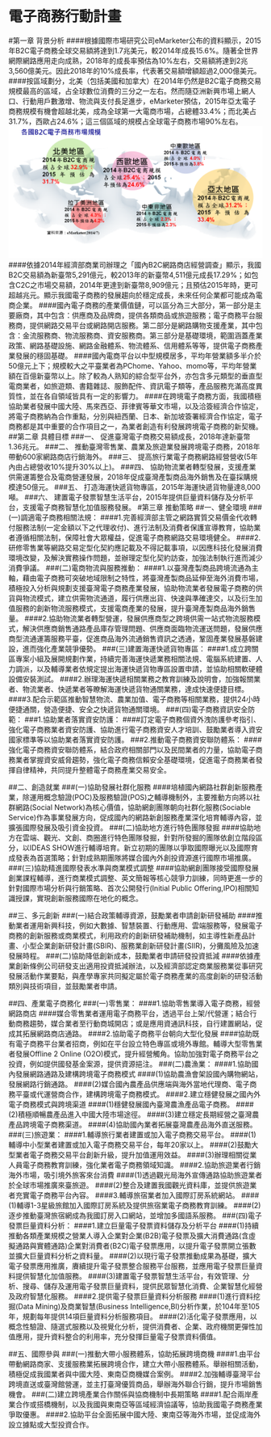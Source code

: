 # 電子商務行動計畫

#第一章  背景分析
####根據國際市場研究公司eMarketer公布的資料顯示，2015年B2C電子商務全球交易額將達到1.7兆美元，較2014年成長15.6%。隨著全世界網際網路應用走向成熟，2018年的成長率預估為10%左右，交易額將達到2兆3,560億美元。因此2018年的10%成長率，代表著交易額增額超過2,000億美元。
####按區域劃分，北美（包括美國和加拿大）在2014年仍然是B2C電子商務交易規模最高的區域，占全球數位消費的三分之一左右。然而隨亞洲新興市場上網人口、行動用戶數激增、物流與支付長足進步，eMarketer預估，2015年亞太電子商務規模有機會超越北美，成為全球第一大電商市場，占總體33.4%；而北美占31.7%，西歐占24.6%；這三個區域的規模占全球電子商務市場90%左右。
![](區域.png)
####依據2014年經濟部商業司辦理之「國內B2C網路商店經營調查」顯示，我國B2C交易額為新臺幣5,291億元，較2013年的新臺幣4,511億元成長17.29%；如包含C2C之市場交易額，2014年更達到新臺幣8,909億元；且預估2015年時，更可超越兆元。顯示我國電子商務的發展趨向於穩定成長，未來任何企業都可能成為電商企業。
####國內電子商務的產業價值鏈，可以區分為三大部分，第一部分是主要廠商，其中包含：供應商及品牌商，提供各類商品或旅遊服務；電子商務平台服務商，提供網路交易平台或網路開店服務。第二部分是網路購物支援產業，其中包含：金流服務商、物流服務商、資安服務商。第三部分是基礎環境，範圍涵蓋產業政策、網路基礎設施、網路金融體系、物流體系、信用體系等等，提供電子商務產業發展的穩固基礎。
####國內電商平台以中型規模居多，平均年營業額多半介於50億元上下；規模較大之平臺業者為PChome、Yahoo、momo等，平均年營業額在百億新臺幣以上。除了較為人熟知的綜合型平台外，亦包含多元類型的垂直型電商業者，如旅遊類、書籍雜誌、服飾配件、資訊電子類等，產品服務充滿高度異質性，並在各自領域皆具有一定的影響力。
####在跨境電子商務方面，我國積極協助業者發展中國大陸、馬來西亞、菲律賓等華文市場，以及洽簽經濟合作協定，將電子商務納為合作重點，分別與紐西蘭、日本、新加坡簽署經濟合作協定，電子商務都是其中重要的合作項目之一，為業者創造有利發展跨境電子商務的新契機。
##第二章  具體目標
###一、	促進臺灣電子商務交易額成長，2018年達新臺幣1.36兆元。
###二、	推動臺灣零售業、農業及旅遊業發展跨境電子商務，2018年帶動600家網路商店行銷海外。
###三、	提高旅行業電子商務網路經營營收(5年內由占總營收10%提升30%以上)。
###四、	協助物流業者轉型發展，支援產業供需運籌整合及電商營運發展，2018年促成臺灣產製商品海外銷售及在臺採購規模達50億元。
###五、	打造海運快遞貨物專區，2015年海運快遞貨物量達8,000噸。
###六、	建置電子發票智慧生活平台，2015年提供巨量資料儲存及分析平台，支援電子商務智慧化加值服務發展。
#第三章  推動策略
##一、健全環境
###(一)調適電子商務相關法規：
####1.完善經濟部主管之網路實質交易價金代收轉付服務法制(一定金額以下之代理收付)、進行法制及消費者保護宣導教育，協助業者遵循相關法制，保障社會大眾權益，促進電子商務網路交易環境健全。
####2.研修零售業等網路交易定型化契約應記載及不得記載事項，以因應科技化發展消費環境改變，及解決實務操作問題，並辦理定型化契約訪查，加強法制執行進而減少消費爭議。
###(二)電商物流與服務推動： 
####1.以臺灣產製商品跨境流通為主軸，藉由電子商務可突破地域限制之特性，將臺灣產製商品延伸至海外消費市場，積極投入分析與規劃支援臺灣電子商務產業發展，協助物流業者發展電子商務的供貨與物流模式，建立供需物流通道，履行供應出貨、快速與準確達交，以及衍生加值服務的創新物流服務模式，支援電商產業的發展，提升臺灣產製商品海外銷售量。
####2.協助物流業者轉型營運，發展供應商型之跨境供需一站式物流服務模式，解決供應商銷售通路產品庫存管理問題、供應商面臨物流運送問題，發展供應商型流通運籌服務平臺，促進商品海外流通銷售資訊之透通，鞏固產業發展基磐建設，進而強化產業競爭優勢。
###(三)建置海運快遞貨物專區： 
####1.成立跨關區專案小組及展開規劃作業，持續完善海運快遞業務相關法規、電腦系統建置、人力調派，以及輔導業者依規定提出海運快遞貨物專區設置申請，並協助相關軟硬體設備安裝測試。
####2.辦理海運快遞相關業務之教育訓練及說明會，加強報關業者、物流業者、快遞業者等瞭解海運快遞貨物通關業務，達成快速便捷目標。
####3.配合示範區推動智慧物流、農業加值、電子商務等相關業務，提供24小時便捷通關，營造便捷、安全之快遞貨物通關環境。
###(四)電子商務資訊安全防範： 
###1.協助業者落實資安防護：
####訂定電子商務個資外洩防護參考指引、強化電子商務業者資安防護、協助進行電子商務資安人才培訓、鼓勵業者導入資安國家標準等以協助業者落實資安防護。
###2.推動電子商務資安聯防體系：
####強化電子商務資安聯防體系，結合政府相關部門以及民間業者的力量，協助電子商務業者掌握資安威脅趨勢，強化電子商務信賴安全基礎環境，促進電子商務業者發揮自律精神，共同提升整體電子商務產業交易安全。

##二、創造就業 
###(一)協助發展社群化服務
####培植國內網路社群創新服務產業，除運用概念驗證(POC)及服務驗證(POS)之輔導機制外，主要推動方向將以社群網路(Social Network)為核心價值，協助網創團隊朝向社群化服務(Sociable Service)作為事業發展方向，促成國內的網路新創服務產業深化培育輔導內容，並擴張國際發展及吸引資金投資。
###(二)協助地方進行特色團隊發掘
####協助地方在雲端、觀光、文創、商圈進行特色團隊發掘，針對所發掘的團隊依創立階段區分，以IDEAS SHOW進行輔導培育。新立初期的團隊以爭取國際曝光以及國際育成發表為首選策略；針對成熟期團隊將媒合國內外創投資源進行國際市場推廣。
###(三)協助精進國際發表水準與商業模式調整
####協助網創團隊接受國際發展創業課程輔導，進行商業模式調整、英文簡報等核心競爭力訓練，同時更進一步的針對國際市場分析與行銷策略、首次公開發行(Initial Public Offering,IPO)相關知識授課，實現創新服務國際在地化的概念。

##三、多元創新 
###(一)結合政策輔導資源，鼓勵業者申請創新研發補助
####推動業者運用新興科技，例如大數據、智慧裝置、行動應用、雲端服務等，發展電子商務的創新服務或商業模式，利用政府的創新研發補助機制，如主導性新產品計畫、小型企業創新研發計畫(SBIR)、服務業創新研發計畫(SIIR)，分攤風險及加速發展時程。
###(二)協助降低創新成本，鼓勵業者申請研發投資抵減
####依據產業創新條例公司研發支出適用投資抵減辦法，以及經濟部認定商業服務業從事研究發展活動作業要點，與產學專家共同擬定屬於電子商務產業的高度創新的研發活動類別與技術項目，並鼓勵業者申請。

##四、產業電子商務化
###(一)零售業：
####1.協助零售業導入電子商務，經營網路商店 
####媒合零售業者運用電子商務平台，透過平台上架/代營運；結合行動商務趨勢，媒合業者至行動商城開店；或是應用資通訊科技，自行建置網站，促成其拓展網路商店通路。
####2.協助電子商務平台朝向大型化發展
####協助既有電子商務平台業者招商，例如在平台設立特色專區或境外專館。輔導大型零售業者發展Offline 2 Online (O2O)模式，提升經營觸角。協助加強對電子商務平台之投資，例如提供國發基金案源，提供資源挹注。
###(二)農漁業：
####1.協助國內發展網路通路及建構跨境電子商務模式
####(1)協助農漁會架設國內購物網站，發展網路行銷通路。
####(2)媒合國內農產品供應端與海外當地代理商、電子商務平臺或代運營商合作，建構跨境電子商務模式。
####2.建立穩健發展之國內外電子商務模式與跨境渠道
####(1)穩健發展國內臺灣農漁產品電子商務。
####(2)積極順暢農產品進入中國大陸市場途徑。
####(3)建立穩定長期經營之臺灣農產品跨境電子商務渠道。
####(4)協助國內業者拓展臺灣農產品海外直送服務。
###(三)旅遊業： 
####1.輔導旅行業者建置或加入電子商務交易平台。 
####(1)輔導中小型業者建置或加入電子商務交易平台，每年20家以上。
####(2)鼓勵大型業者電子商務交易平台創新升級，提升加值運用效益。
####(3)辦理相關從業人員電子商務教育訓練，強化業者電子商務領域知識。
####2.協助旅遊業者行銷海外市場，吸引境外旅客來台消費
####(1)透過觀光局海外宣傳通路協助旅遊業者於全球市場推廣來臺旅遊。
####(2)整合及建置我國觀光資料庫，並提供旅遊業者充實電子商務平台內容。
####3.輔導旅宿業者加入國際訂房系統網站。
####(1)輔導1-3星級旅館加入國際訂房系統及提供旅宿業電子商務教育訓練。
####(2)逐步推動臺灣旅宿網成為我國訂房入口網站，並增加多國語系服務。
###(四)電子發票巨量資料分析：
####1.建立巨量電子發票資料儲存及分析平台
####(1)持續推動各類產業規模之營業人導入企業對企業(B2B)電子發票及擴大消費通路(含虛擬通路與實體通路)企業對消費者(B2C)電子發票應用，以提升電子發票開立張數並擴大巨量資料分析之資料量。
####(2)以現行電子發票推動成果為基礎，擴大電子發票應用推廣，賡續提升電子發票整合服務平台服務，並應用電子發票巨量資料提供智慧化加值服務。
####(3)建置電子發票智慧生活平台，有效管理、分析、搜尋、儲存及運用電子發票巨量資料，提供民眾智慧化消費、企業智慧化經營及政府智慧化服務。
####2.提供電子發票巨量資料分析服務
####(1)進行資料挖掘(Data Mining)及商業智慧(Business Intelligence,BI)分析作業，於104年至105年，規劃每年提供14項巨量資料分析服務項目。
####(2)活化電子發票應用，以概念性驗證、隨選式服務以及視覺化分析，提供消費者、企業、政府機關更彈性加值應用，提升資料整合的利用率，充分發揮巨量電子發票資料價值。

##五、國際參與 
###(一)推動大帶小服務體系，協助拓展跨境商機
####1.由平台帶動網路商家、支援服務業拓展跨境合作，建立大帶小服務體系。舉辦相關活動，積極促成我國業者與中國大陸、東南亞商機媒合案例。
####2.加強輔導臺灣平台跨境直送或臺灣館營運，並主打臺灣優質商品，舉辦海外聯合行銷，提升市場銷售機會。
###(二)建立跨境產業合作關係與協商機制中長期策略
####1.配合兩岸產業合作或搭橋機制，以及我國與東南亞等區域經濟協議等，協助我國電子商務產業爭取優惠。
####2.協助平台全面拓展中國大陸、東南亞等海外市場，並促成海外設立據點或大型投資合作。
